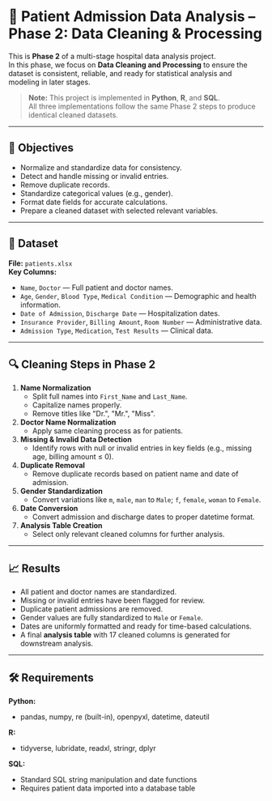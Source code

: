 # 🏥 Patient Admission Data Analysis – Phase 2: Data Cleaning & Processing

This is **Phase 2** of a multi-stage hospital data analysis project.  
In this phase, we focus on **Data Cleaning and Processing** to ensure the dataset is consistent, reliable, and ready for statistical analysis and modeling in later stages.

> **Note:** This project is implemented in **Python**, **R**, and **SQL**.  
> All three implementations follow the same Phase 2 steps to produce identical cleaned datasets.

---

## 🎯 Objectives
- Normalize and standardize data for consistency.
- Detect and handle missing or invalid entries.
- Remove duplicate records.
- Standardize categorical values (e.g., gender).
- Format date fields for accurate calculations.
- Prepare a cleaned dataset with selected relevant variables.

---

## 📂 Dataset
**File:** `patients.xlsx`  
**Key Columns:**
- `Name`, `Doctor` — Full patient and doctor names.
- `Age`, `Gender`, `Blood Type`, `Medical Condition` — Demographic and health information.
- `Date of Admission`, `Discharge Date` — Hospitalization dates.
- `Insurance Provider`, `Billing Amount`, `Room Number` — Administrative data.
- `Admission Type`, `Medication`, `Test Results` — Clinical data.

---

## 🔍 Cleaning Steps in Phase 2
1. **Name Normalization**
   - Split full names into `First_Name` and `Last_Name`.
   - Capitalize names properly.
   - Remove titles like "Dr.", "Mr.", "Miss".
2. **Doctor Name Normalization**
   - Apply same cleaning process as for patients.
3. **Missing & Invalid Data Detection**
   - Identify rows with null or invalid entries in key fields (e.g., missing age, billing amount ≤ 0).
4. **Duplicate Removal**
   - Remove duplicate records based on patient name and date of admission.
5. **Gender Standardization**
   - Convert variations like `m`, `male`, `man` to `Male`; `f`, `female`, `woman` to `Female`.
6. **Date Conversion**
   - Convert admission and discharge dates to proper datetime format.
7. **Analysis Table Creation**
   - Select only relevant cleaned columns for further analysis.

---

## 📈 Results
- All patient and doctor names are standardized.
- Missing or invalid entries have been flagged for review.
- Duplicate patient admissions are removed.
- Gender values are fully standardized to `Male` or `Female`.
- Dates are uniformly formatted and ready for time-based calculations.
- A final **analysis table** with 17 cleaned columns is generated for downstream analysis.

---

## 🛠️ Requirements
**Python:**
- pandas, numpy, re (built-in), openpyxl, datetime, dateutil

**R:**
- tidyverse, lubridate, readxl, stringr, dplyr

**SQL:**
- Standard SQL string manipulation and date functions  
- Requires patient data imported into a database table


